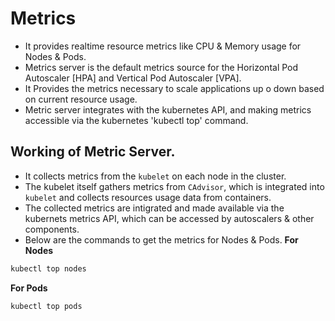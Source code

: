 # Metrics
- It provides realtime resource metrics like CPU & Memory usage for Nodes & Pods.
- Metrics server is the default metrics source for the Horizontal Pod Autoscaler [HPA] and Vertical Pod Autoscaler [VPA].
- It Provides the metrics necessary to scale applications up o down based on current resource usage.
- Metric server integrates with the kubernetes API, and making metrics accessible via the kubernetes 'kubectl top' command.

## Working of Metric Server.
- It collects metrics from the `kubelet` on each node in the cluster.
- The kubelet itself gathers metrics from `CAdvisor`, which is integrated into `kubelet` and collects resources usage data from containers.
- The collected metrics are intigrated and made available via the kubernets metrics API, which can be accessed by autoscalers & other components.
- Below are the commands to get the metrics for Nodes & Pods.
**For Nodes**
~~~bash
kubectl top nodes
~~~
**For Pods**
~~~bash
kubectl top pods
~~~
